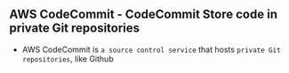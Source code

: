 ## AWS CodeCommit - CodeCommit Store code in private Git repositories

- AWS CodeCommit is `a source control service` that hosts `private Git repositories`, like Github
